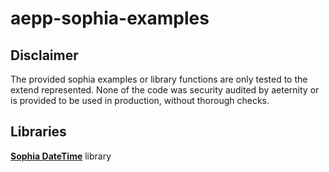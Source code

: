 # aepp-sophia-examples

## Disclaimer

The provided sophia examples or library functions are only tested to the extend represented. None of the code was security audited by aeternity or is provided to be used in production, without thorough checks.

## Libraries
[**Sophia DateTime**](/libraries/DateTime/README.md) library